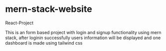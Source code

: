 # mern-stack-website

React-Project

This is an form based project with login and signup functionality using mern stack, after loginin successfully users information will be displayed and 
one dashboard is made using tailwind css
